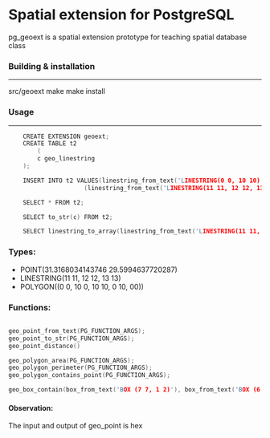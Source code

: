 # Spatial extension for PostgreSQL

pg_geoext is a spatial extension prototype for teaching spatial database class

### Building & installation
---
src/geoext
make
make install

### Usage
---


``` c
	CREATE EXTENSION geoext;
	CREATE TABLE t2
        (
  		c geo_linestring
	);

	INSERT INTO t2 VALUES(linestring_from_text('LINESTRING(0 0, 10 10)')),
                     (linestring_from_text('LINESTRING(11 11, 12 12, 13 13)'));

	SELECT * FROM t2;

	SELECT to_str(c) FROM t2;

	SELECT linestring_to_array(linestring_from_text('LINESTRING(11 11, 12 12, 13 13, 14 14, 15 15, 11 11)'));
```
### Types:

* POINT(31.3168034143746 29.5994637720287)
* LINESTRING(11 11, 12 12, 13 13)
* POLYGON((0 0, 10 0, 10 10, 0 10, 00))

### Functions:
```c

geo_point_from_text(PG_FUNCTION_ARGS);
geo_point_to_str(PG_FUNCTION_ARGS);
geo_point_distance()

geo_polygon_area(PG_FUNCTION_ARGS);
geo_polygon_perimeter(PG_FUNCTION_ARGS);
geo_polygon_contains_point(PG_FUNCTION_ARGS);

geo_box_contain(box_from_text('BOX (7 7, 1 2)'), box_from_text('BOX (6 6, 2 2)'));

```

#### Observation:

The input and output  of geo_point is hex


